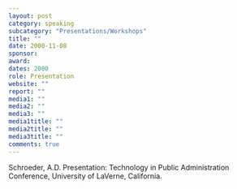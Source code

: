 ```yaml
---
layout: post
category: speaking
subcategory: "Presentations/Workshops"
title: ""
date: 2000-11-08
sponsor:
award:
dates: 2000
role: Presentation
website: ""
report: ""
media1: ""
media2: ""
media3: ""
media1title: ""
media2title: ""
media3title: ""
comments: true
---
```


Schroeder, A.D. Presentation: Technology in Public Administration Conference, University of LaVerne, California.
